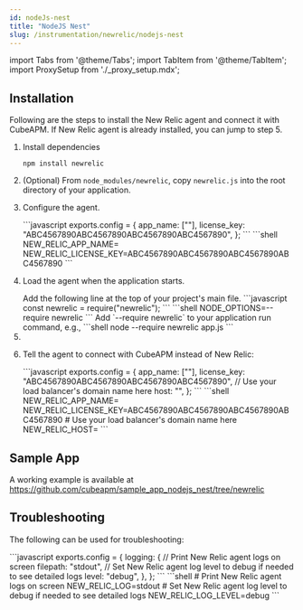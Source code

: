 ```yaml
---
id: nodeJs-nest
title: "NodeJS Nest"
slug: /instrumentation/newrelic/nodejs-nest
---
```


import Tabs from '@theme/Tabs';
import TabItem from '@theme/TabItem';
import ProxySetup from './\_proxy_setup.mdx';

## Installation

Following are the steps to install the New Relic agent and connect it with CubeAPM. If New Relic agent is already installed, you can jump to step 5.

1. Install dependencies

   ```shell
   npm install newrelic
   ```

1. (Optional) From `node_modules/newrelic`, copy `newrelic.js` into the root directory of your application.

1. Configure the agent.

   <Tabs>
      <TabItem value="file" label="newrelic.js">
         ```javascript
         exports.config = {
            app_name: ["<app_name>"],
            license_key: "ABC4567890ABC4567890ABC4567890ABC4567890",
         };
         ```
      </TabItem>
      <TabItem value="env" label="Environment Variables">
         ```shell
         NEW_RELIC_APP_NAME=<app_name>
         NEW_RELIC_LICENSE_KEY=ABC4567890ABC4567890ABC4567890ABC4567890
         ```
      </TabItem>
   </Tabs>

1. Load the agent when the application starts.

   <Tabs>
      <TabItem value="code" label="Code">
         Add the following line at the top of your project's main file.
         ```javascript
         const newrelic = require("newrelic");
         ```
      </TabItem>
      <TabItem value="env" label="Environment Variables">
         ```shell
         NODE_OPTIONS=--require newrelic
         ```
      </TabItem>
      <TabItem value="cmd" label="Startup Command">
         Add `--require newrelic` to your application run command, e.g.,
         ```shell
         node --require newrelic app.js
         ```
      </TabItem>
   </Tabs>

1. <ProxySetup />

1. Tell the agent to connect with CubeAPM instead of New Relic:

   <Tabs>
      <TabItem value="file" label="newrelic.js">
         ```javascript
         exports.config = {
            app_name: ["<app_name>"],
            license_key: "ABC4567890ABC4567890ABC4567890ABC4567890",
            // Use your load balancer's domain name here
            host: "<cubeapm-newrelic.yourdomain.com>",
         };
         ```
      </TabItem>
      <TabItem value="env" label="Environment Variables">
         ```shell
         NEW_RELIC_APP_NAME=<app_name>
         NEW_RELIC_LICENSE_KEY=ABC4567890ABC4567890ABC4567890ABC4567890
         # Use your load balancer's domain name here
         NEW_RELIC_HOST=<cubeapm-newrelic.yourdomain.com>
         ```
      </TabItem>
   </Tabs>

## Sample App

A working example is available at https://github.com/cubeapm/sample_app_nodejs_nest/tree/newrelic

## Troubleshooting

The following can be used for troubleshooting:

<Tabs>
   <TabItem value="file" label="newrelic.js">
      ```javascript
      exports.config = {
         logging: {
            // Print New Relic agent logs on screen
            filepath: "stdout",
            // Set New Relic agent log level to debug if needed to see detailed logs
            level: "debug",
         },
      };
      ```
   </TabItem>
   <TabItem value="env" label="Environment Variables">
      ```shell
      # Print New Relic agent logs on screen
      NEW_RELIC_LOG=stdout
      # Set New Relic agent log level to debug if needed to see detailed logs
      NEW_RELIC_LOG_LEVEL=debug
      ```
   </TabItem>
</Tabs>

